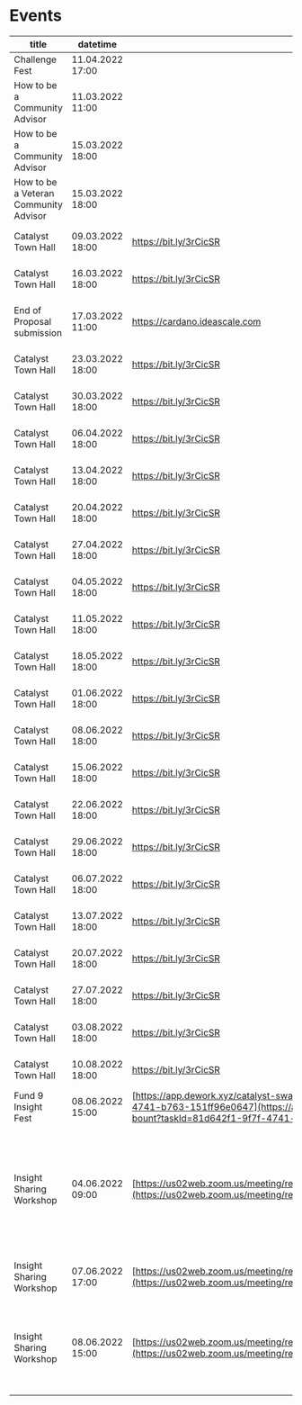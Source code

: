 # Events



| title                                  | datetime         | link                                                                                                                                                                                                             | description                                                                                                                                              | short\_title | special |
| -------------------------------------- | ---------------- | ---------------------------------------------------------------------------------------------------------------------------------------------------------------------------------------------------------------- | -------------------------------------------------------------------------------------------------------------------------------------------------------- | ------------ | ------- |
| Challenge Fest                         | 11.04.2022 17:00 |                                                                                                                                                                                                                  | Learn how to be a CA!                                                                                                                                    | W            |         |
| How to be a Community Advisor          | 11.03.2022 11:00 |                                                                                                                                                                                                                  | Learn how to be a CA!                                                                                                                                    | W            |         |
| How to be a Community Advisor          | 15.03.2022 18:00 |                                                                                                                                                                                                                  | Learn how to be a CA!                                                                                                                                    | W            |         |
| How to be a Veteran Community Advisor  | 15.03.2022 18:00 |                                                                                                                                                                                                                  | Learn how to be a vCA!                                                                                                                                   | W            |         |
| Catalyst Town Hall                     | 09.03.2022 18:00 | https://bit.ly/3rCicSR                                                                                                                                                                                           | Join the Catalyst Town Hall in Zoom.                                                                                                                     | TH           |         |
| Catalyst Town Hall                     | 16.03.2022 18:00 | https://bit.ly/3rCicSR                                                                                                                                                                                           | Join the Catalyst Town Hall in Zoom.                                                                                                                     | TH           |         |
| End of Proposal submission             | 17.03.2022 11:00 | https://cardano.ideascale.com                                                                                                                                                                                    | This is the last day to submit proposals in Fund8!                                                                                                       |              | yes     |
| Catalyst Town Hall                     | 23.03.2022 18:00 | https://bit.ly/3rCicSR                                                                                                                                                                                           | Join the Catalyst Town Hall in Zoom.                                                                                                                     | TH           |         |
| Catalyst Town Hall                     | 30.03.2022 18:00 | https://bit.ly/3rCicSR                                                                                                                                                                                           | Join the Catalyst Town Hall in Zoom.                                                                                                                     | TH           |         |
| Catalyst Town Hall                     | 06.04.2022 18:00 | https://bit.ly/3rCicSR                                                                                                                                                                                           | Join the Catalyst Town Hall in Zoom.                                                                                                                     | TH           |         |
| Catalyst Town Hall                     | 13.04.2022 18:00 | https://bit.ly/3rCicSR                                                                                                                                                                                           | Join the Catalyst Town Hall in Zoom.                                                                                                                     | TH           |         |
| Catalyst Town Hall                     | 20.04.2022 18:00 | https://bit.ly/3rCicSR                                                                                                                                                                                           | Join the Catalyst Town Hall in Zoom.                                                                                                                     | TH           |         |
| Catalyst Town Hall                     | 27.04.2022 18:00 | https://bit.ly/3rCicSR                                                                                                                                                                                           | Join the Catalyst Town Hall in Zoom.                                                                                                                     | TH           |         |
| Catalyst Town Hall                     | 04.05.2022 18:00 | https://bit.ly/3rCicSR                                                                                                                                                                                           | Join the Catalyst Town Hall in Zoom.                                                                                                                     | TH           |         |
| Catalyst Town Hall                     | 11.05.2022 18:00 | https://bit.ly/3rCicSR                                                                                                                                                                                           | Join the Catalyst Town Hall in Zoom.                                                                                                                     | TH           |         |
| Catalyst Town Hall                     | 18.05.2022 18:00 | https://bit.ly/3rCicSR                                                                                                                                                                                           | Join the Catalyst Town Hall in Zoom.                                                                                                                     | TH           |         |
| Catalyst Town Hall                     | 01.06.2022 18:00 | https://bit.ly/3rCicSR                                                                                                                                                                                           | Join the Catalyst Town Hall in Zoom.                                                                                                                     | TH           |         |
| Catalyst Town Hall                     | 08.06.2022 18:00 | https://bit.ly/3rCicSR                                                                                                                                                                                           | Join the Catalyst Town Hall in Zoom.                                                                                                                     | TH           |         |
| Catalyst Town Hall                     | 15.06.2022 18:00 | https://bit.ly/3rCicSR                                                                                                                                                                                           | Join the Catalyst Town Hall in Zoom.                                                                                                                     | TH           |         |
| Catalyst Town Hall                     | 22.06.2022 18:00 | https://bit.ly/3rCicSR                                                                                                                                                                                           | Join the Catalyst Town Hall in Zoom.                                                                                                                     | TH           |         |
| Catalyst Town Hall                     | 29.06.2022 18:00 | https://bit.ly/3rCicSR                                                                                                                                                                                           | Join the Catalyst Town Hall in Zoom.                                                                                                                     | TH           |         |
| Catalyst Town Hall                     | 06.07.2022 18:00 | https://bit.ly/3rCicSR                                                                                                                                                                                           | Join the Catalyst Town Hall in Zoom.                                                                                                                     | TH           |         |
| Catalyst Town Hall                     | 13.07.2022 18:00 | https://bit.ly/3rCicSR                                                                                                                                                                                           | Join the Catalyst Town Hall in Zoom.                                                                                                                     | TH           |         |
| Catalyst Town Hall                     | 20.07.2022 18:00 | https://bit.ly/3rCicSR                                                                                                                                                                                           | Join the Catalyst Town Hall in Zoom.                                                                                                                     | TH           |         |
| Catalyst Town Hall                     | 27.07.2022 18:00 | https://bit.ly/3rCicSR                                                                                                                                                                                           | Join the Catalyst Town Hall in Zoom.                                                                                                                     | TH           |         |
| Catalyst Town Hall                     | 03.08.2022 18:00 | https://bit.ly/3rCicSR                                                                                                                                                                                           | Join the Catalyst Town Hall in Zoom.                                                                                                                     | TH           |         |
| Catalyst Town Hall                     | 10.08.2022 18:00 | https://bit.ly/3rCicSR                                                                                                                                                                                           | Join the Catalyst Town Hall in Zoom.                                                                                                                     | TH           |         |
| Fund 9 Insight Fest                    | 08.06.2022 15:00 | [https://app.dework.xyz/catalyst-swarm/catalyst-swarm-bount?taskId=81d642f1-9f7f-4741-b763-151ff96e0647](https://app.dework.xyz/catalyst-swarm/catalyst-swarm-bount?taskId=81d642f1-9f7f-4741-b763-151ff96e0647) | Join the Fund 9 Insight Fest and earn 100 GMBL                                                                                                           |              |         |
| Insight Sharing Workshop               | 04.06.2022 09:00 | [https://us02web.zoom.us/meeting/register/tZcqcOCopjsuGNd0IAZPoGfYNEYCXO\_prtEd](https://us02web.zoom.us/meeting/register/tZcqcOCopjsuGNd0IAZPoGfYNEYCXO\_prtEd)                                                 | Join the Challenge team of Grow East Asia, Grow Cardano challenge in their regular Eastern Town Hall space and discuss how we can tackle this challenge. | W            |         |
| Insight Sharing Workshop               | 07.06.2022 17:00 | [https://us02web.zoom.us/meeting/register/tZUldeyhpz4iHtzvBoi0IgyciLWEwk7GQQKG](https://us02web.zoom.us/meeting/register/tZUldeyhpz4iHtzvBoi0IgyciLWEwk7GQQKG)                                                   | Grow Africa, Grow Cardano insight sharing workshop                                                                                                       | W            |         |
| <p></p><p>Insight Sharing Workshop</p> | 08.06.2022 15:00 | [https://us02web.zoom.us/meeting/register/tZAodeyqqDMjEtNY\_AS70ZgWOJIs0pNQJ0jt](https://us02web.zoom.us/meeting/register/tZAodeyqqDMjEtNY\_AS70ZgWOJIs0pNQJ0jt)                                                 | Insight Sharing Workshop - dApps, Products & Integrations, Legal & Financial Implementations, Cross Chain Collaboration                                  | W            |         |

